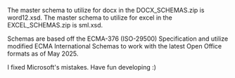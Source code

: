 The master schema to utilize for docx in the DOCX_SCHEMAS.zip is word12.xsd.
The master schema to utilize for excel in the EXCEL_SCHEMAS.zip is sml.xsd.


Schemas are based off the ECMA-376 (ISO-29500) Specification and utilize modified ECMA International Schemas to work with the latest Open Office formats as of May 2025.

I fixed Microsoft's mistakes.
Have fun developing :)
